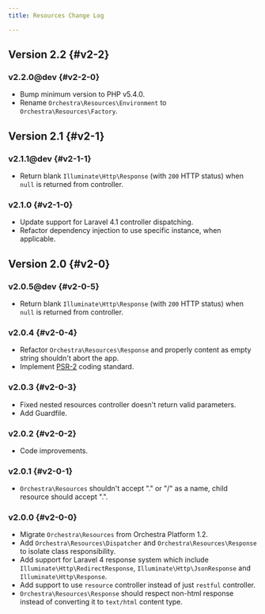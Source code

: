 ```yaml
---
title: Resources Change Log

---
```

## Version 2.2 {#v2-2}

### v2.2.0@dev {#v2-2-0}

* Bump minimum version to PHP v5.4.0.
* Rename `Orchestra\Resources\Environment` to `Orchestra\Resources\Factory`.

## Version 2.1 {#v2-1}

### v2.1.1@dev {#v2-1-1}

* Return blank `Illuminate\Http\Response` (with `200` HTTP status) when `null` is returned from controller.

### v2.1.0 {#v2-1-0}

* Update support for Laravel 4.1 controller dispatching.
* Refactor dependency injection to use specific instance, when applicable.

## Version 2.0 {#v2-0}

### v2.0.5@dev {#v2-0-5}

* Return blank `Illuminate\Http\Response` (with `200` HTTP status) when `null` is returned from controller.

### v2.0.4 {#v2-0-4}

* Refactor `Orchestra\Resources\Response` and properly content as empty string shouldn't abort the app.
* Implement [PSR-2](https://github.com/php-fig/fig-standards/blob/master/accepted/PSR-2-coding-style-guide.md) coding standard.

### v2.0.3 {#v2-0-3}

* Fixed nested resources controller doesn't return valid parameters.
* Add Guardfile.

### v2.0.2 {#v2-0-2}

* Code improvements.

### v2.0.1 {#v2-0-1}

* `Orchestra\Resources` shouldn't accept "." or "/" as a name, child resource should accept ".".

### v2.0.0 {#v2-0-0}

* Migrate `Orchestra\Resources` from Orchestra Platform 1.2.
* Add `Orchestra\Resources\Dispatcher` and `Orchestra\Resources\Response` to isolate class responsibility.
* Add support for Laravel 4 response system which include `Illuminate\Http\RedirectResponse`, `Illuminate\Http\JsonResponse` and `Illuminate\Http\Response`.
* Add support to use `resource` controller instead of just `restful` controller.
* `Orchestra\Resources\Response` should respect non-html response instead of converting it to `text/html` content type.
